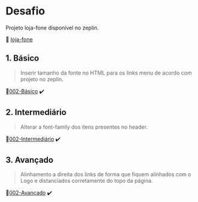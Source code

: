 # Desafio

Projeto loja-fone disponível no zeplin.

:link: [loja-fone](https://app.zeplin.io/project/5bf636d49dcaf67e957928b3/screen/5bf637100b478a3e928bb5ba)

## 1. Básico

> Inserir tamanho da fonte no HTML para os links menu de acordo com projeto no zeplin.

:link:[002-Básico](https://github.com/eduardotrandafilov/loja-fone/commit/01a2c3e672b34e4fc2bf3ddaef4b1c9c7e3b9350) :heavy_check_mark:

## 2. Intermediário

> Alterar a font-family dos itens presentes no header.

:link:[002-Intermediário](https://github.com/eduardotrandafilov/loja-fone/commit/d994881ed0a5e17e7fc1def745457468f259ed90) :heavy_check_mark:

## 3. Avançado

> Alinhamento a direita dos links de forma que fiquem alinhados com o Logo e distanciados corretamente do topo da página.

:link:[002-Avançado]() :heavy_check_mark:
